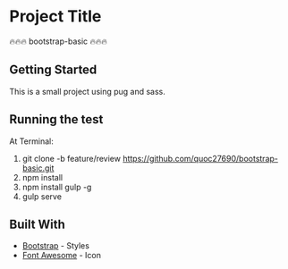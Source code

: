# Project Title

🔥🔥🔥 bootstrap-basic 🔥🔥🔥

## Getting Started

This is a small project using pug and sass.

## Running the test

At Terminal:

1. git clone -b feature/review https://github.com/quoc27690/bootstrap-basic.git
2. npm install
3. npm install gulp -g
4. gulp serve

## Built With

- [Bootstrap](https://getbootstrap.com/) - Styles
- [Font Awesome](https://fontawesome.com/) - Icon

